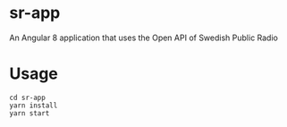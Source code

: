 # sr-app
An Angular 8 application that uses the Open API of Swedish Public Radio

# Usage
```
cd sr-app
yarn install
yarn start
```